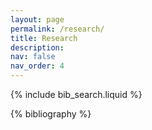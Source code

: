 ```yaml
---
layout: page
permalink: /research/
title: Research
description: 
nav: false
nav_order: 4
---
```


<!-- _pages/publications.md -->

<!-- Bibsearch Feature -->

{% include bib_search.liquid %}

<div class="publications">

{% bibliography %}

</div>
